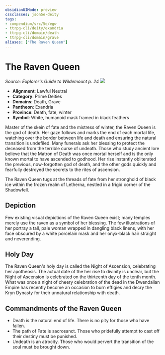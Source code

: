 ```yaml
---
obsidianUIMode: preview
cssclasses: json5e-deity
tags:
- compendium/src/5e/egw
- ttrpg-cli/deity/exandria
- ttrpg-cli/domain/death
- ttrpg-cli/domain/grave
aliases: ["The Raven Queen"]
---
```

# The Raven Queen
*Source: Explorer's Guide to Wildemount p. 24* 
![](/3-Mechanics/CLI/deities/img/egw-symbol-of-the-raven-queen.webp#symbol)

- **Alignment**: Lawful Neutral
- **Category**: Prime Deities
- **Domains**: Death, Grave
- **Pantheon**: Exandria
- **Province**: Death, fate, winter
- **Symbol**: White, humanoid mask framed in black feathers

Master of the skein of fate and the mistress of winter, the Raven Queen is the god of death. Her gaze follows and marks the end of each mortal life, watching over the border between life and death and ensuring the natural transition is undefiled. Many funerals ask her blessing to protect the deceased from the terrible curse of undeath. Those who study ancient lore believe that the Matron of Death was once mortal herself and is the only known mortal to have ascended to godhood. Her rise instantly obliterated the previous, now-forgotten god of death, and the other gods quickly and fearfully destroyed the secrets to the rites of ascension.

The Raven Queen tugs at the threads of fate from her stronghold of black ice within the frozen realm of Letherna, nestled in a frigid corner of the Shadowfell.

## Depiction

Few existing visual depictions of the Raven Queen exist; many temples merely use the raven as a symbol of her blessing. The few illustrations of her portray a tall, pale woman wrapped in dangling black linens, with her face obscured by a white porcelain mask and her onyx-black hair straight and neverending.

## Holy Day

The Raven Queen's holy day is called the Night of Ascension, celebrating her apotheosis. The actual date of the her rise to divinity is unclear, but the Night of Ascension is celebrated on the thirteenth day of the tenth month. What was once a night of cheery celebration of the dead in the Dwendalian Empire has recently become an occasion to burn effigies and decry the Kryn Dynasty for their unnatural relationship with death.

## Commandments of the Raven Queen

- Death is the natural end of life. There is no pity for those who have fallen.  
- The path of Fate is sacrosanct. Those who pridefully attempt to cast off their destiny must be punished.  
- Undeath is an atrocity. Those who would pervert the transition of the soul must be brought down.